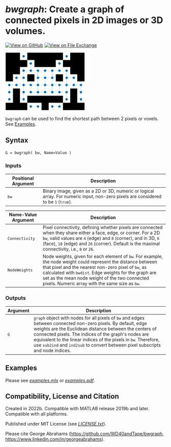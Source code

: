 # *bwgraph*: Create a graph of connected pixels in 2D images or 3D volumes.

[![View on GitHub](https://img.shields.io/badge/GitHub-Repository-171515)](https://github.com/WD40andTape/bwgraph)
[![View on File Exchange](https://www.mathworks.com/matlabcentral/images/matlab-file-exchange.svg)](https://mathworks.com/matlabcentral/fileexchange/156502-bwgraph-graph-of-connected-pixels-in-images-and-volumes)

<img src="figure.png" width="250px">

`bwgraph` can be used to find the shortest path between 2 pixels or voxels. See [Examples](#examples).

## Syntax

`G = bwgraph( bw, Name=Value )`

### Inputs

| Positional Argument | Description |
| --- | --- |
| `bw` | Binary image, given as a 2D or 3D, numeric or logical array. For numeric input, non-zero pixels are considered to be `1` (`true`). |

| Name-Value Argument | Description |
| --- | --- |
| `Connectivity` | Pixel connectivity, defining whether pixels are connected when they share either a face, edge, or corner. For a 2D `bw`, valid values are `4` (edge) and `8` (corner), and in 3D, `6` (face), `18` (edge) and `26` (corner). Default is the maximal connectivity, i.e., `8` or `26`. |
| `NodeWeights` | Node weights, given for each element of `bw`. For example, the node weight could represent the distance between that pixel and the nearest non-zero pixel of `bw`, as calculated with `bwdist`. Edge weights for the graph are set as the mean node weight of the two connected pixels. Numeric array with the same size as `bw`. |

### Outputs

| Argument | Description |
| --- | --- |
| `G` | `graph` object with nodes for all pixels of `bw` and edges between connected non-zero pixels. By default, edge weights are the Euclidean distance between the centers of connected pixels. The indices of the graph's nodes are equivalent to the linear indices of the pixels in `bw`. Therefore, use `sub2ind` and `ind2sub` to convert between pixel subscripts and node indices. |

## Examples

Please see [*examples.mlx*](examples.mlx) or [*examples.pdf*](examples.pdf).

## Compatibility, License and Citation

Created in 2022b. Compatible with MATLAB release 2019b and later. Compatible with all platforms.

Published under MIT License (see [*LICENSE.txt*](LICENSE.txt)).

Please cite George Abrahams (https://github.com/WD40andTape/bwgraph, https://www.linkedin.com/in/georgeabrahams).
